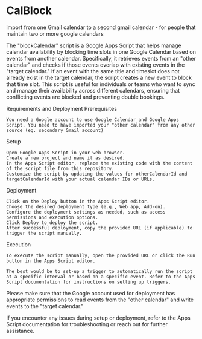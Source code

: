 # CalBlock
import from one Gmail calendar to a second gmail calendar - for people that maintain two or more google calendars

The "blockCalendar" script is a Google Apps Script that helps manage calendar availability by blocking time slots in one Google Calendar based on events from another calendar. Specifically, it retrieves events from an "other calendar" and checks if those events overlap with existing events in the "target calendar." If an event with the same title and timeslot does not already exist in the target calendar, the script creates a new event to block that time slot. This script is useful for individuals or teams who want to sync and manage their availability across different calendars, ensuring that conflicting events are blocked and preventing double bookings.

Requirements and Deployment
Prerequisites

    You need a Google account to use Google Calendar and Google Apps Script. You need to have imported your "other calendar" from any other source (eg. secondary Gmail account)

Setup

    Open Google Apps Script in your web browser.
    Create a new project and name it as desired.
    In the Apps Script editor, replace the existing code with the content of the script file from this repository.
    Customize the script by updating the values for otherCalendarId and targetCalendarId with your actual calendar IDs or URLs.

Deployment

    Click on the Deploy button in the Apps Script editor.
    Choose the desired deployment type (e.g., Web app, Add-on).
    Configure the deployment settings as needed, such as access permissions and execution options.
    Click Deploy to deploy the script.
    After successful deployment, copy the provided URL (if applicable) to trigger the script manually.

Execution

    To execute the script manually, open the provided URL or click the Run button in the Apps Script editor.
    
    The best would be to set-up a trigger to automatically run the script at a specific interval or based on a specific event. Refer to the Apps Script documentation for instructions on setting up triggers.

Please make sure that the Google account used for deployment has appropriate permissions to read events from the "other calendar" and write events to the "target calendar."

If you encounter any issues during setup or deployment, refer to the Apps Script documentation for troubleshooting or reach out for further assistance.
